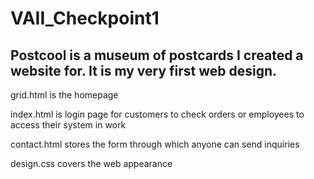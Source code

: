 # VAII_Checkpoint1
Postcool is a museum of postcards I created a website for. It is my very first web design.
-------------------------------------------------------------------------------------------
grid.html is the homepage

index.html is login page for customers to check orders or employees to access their system in work

contact.html stores the form through which anyone can send inquiries

design.css covers the web appearance
